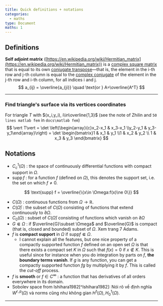 ```yaml
---
title: Quick definitions + notations
categories:
  - maths
type: Document
maths: 1
---
```


## Definitions

**Self adjoint matrix** ([https://en.wikipedia.org/wiki/Hermitian_matrix](https://en.wikipedia.org/wiki/Hermitian_matrix))  is a [complex square matrix](https://en.wikipedia.org/wiki/Complex_square_matrix) that is equal to its own [conjugate transpose](https://en.wikipedia.org/wiki/Conjugate_transpose)—that is, the element in the i-th row and j-th column is equal to the [complex conjugate](https://en.wikipedia.org/wiki/Complex_conjugate) of the element in the j-th row and i-th column, for all indices i and j.
$$
a_{ij} = \overline{a_{ji}} \quad \text{or } A=\overline{A^T}
$$

---

### Find triangle's surface via its vertices coordinates

For triangle $T$ with $(x_i,y_i), i\in\overline{1,3}$ (see the note of Zhilin and `50 lines matlab fem`  in `docs\matlab fem`)
$$
\vert T\vert  = \det \left(\begin{array}{c}x_2-x_1 & x_3-x_1 \\y_2-y_1 & y_3-y_1\end{array}\right) = \det \begin{bmatrix}1 & x_1 & y_1 \\1 & x_2 & y_2 \\ 1 & x_3 & y_3 \end{bmatrix}
$$

## Notations

- $C^1_c(\Omega)$ : the space of continuously differential functions with compact support in $\Omega$. 
- $\text{supp}\,f$ : for a function $f$ (defined on $\Omega$), this denotes the support set, i.e. the set on which $f\ne 0$.

$$
\text{supp} f = \overline{\{x\in \Omega:f(x)\ne 0\}}
$$

- $C(\Omega)$ : continuous functions from $\Omega \to \mathbb{R}$.
- $C(\bar{\Omega})$ : the subset of $C(\Omega)$ consisting of functions that extend continuously to $\partial \Omega$.
- $C_0(\Omega)$ : subset of $C(\bar{\Omega})$ consisting of functions which vanish on $\partial\Omega$
- $G\Subset \Omega$ : if $\overline{G}\subset \Omega$ and $\overline{G}$ is compact (that is, closed and bounded) subset of $\Omega$. Xem trang 7 Adams.
- $f$ is **compact support** in $\Omega$ if $\text{supp}f\Subset \Omega$.
  - I cannot explain all the features, but one nice property of a compactly supported function $f$ defined on an open set $\Omega$ is that there exists a compact set $K$ in $\Omega$ such that $f(x)=0$ if $x\not\in K$. This is useful since for instance when you do integration by parts on $f$, **the boundary terms vanish**. If $g$ is any function, you can get a compactly supported function $fg$ by multiplying it by $f$. This is called the *cut-off* process.
- $f$ is **smooth** or $f\in C^{\infty}$ : a function that has derivatives of all orders everywhere in its domain.
- Sobolev space from Ishihara1982[^Ishihara1982]: Nói rõ về định nghĩa $W^{r,p}(\Omega)$ và norms cũng như không gian $H^1(\Omega),H^1_0(\Omega)$.

---



